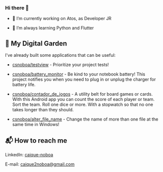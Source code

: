 ### Hi there 👋

- 🔭 I’m currently working on Atos, as Developer JR

- 🌱 I’m always learning Python and Flutter

## 🌳 My Digital Garden

I've already built some applications that can be useful:
 
- [csnoboa/testview](https://github.com/csnoboa/testview) - Prioritize your project tests!
 
- [csnoboa/battery_monitor](https://github.com/csnoboa/battery_monitor) - Be kind to your notebook battery! This project notifies you when you need to plug in or unplug the charger for battery life.
 
- [csnoboa/contador_de_jogos](https://github.com/csnoboa/contador_de_jogos) - A utility belt for board games or cards. With this Android app you can count the score of each player or team. Sort the team. Roll one dice or more. With a stopwatch so that no one takes longer than they should.
 
- [csnoboa/alter_file_name](https://github.com/csnoboa/alter_file_name) - Change the name of more than one file at the same time in Windows!
 

## 📬 How to reach me

 LinkedIn: [caique-noboa](https://www.linkedin.com/in/caique-noboa/)
 
 E-mail: caique2noboa@gmail.com

